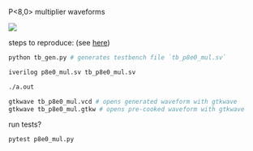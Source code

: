 


P<8,0> multiplier waveforms

![](https://www.dropbox.com/s/2nb9mkhmhwajb7q/Screen%20Shot%202021-11-17%20at%2012.58.51%20PM.png?raw=1)


steps to reproduce:
(see [here](https://bitbucket.org/riscv-ppu/ppu/src/master/readme.md#cli-tools))

```sh    
python tb_gen.py # generates testbench file `tb_p8e0_mul.sv`

iverilog p8e0_mul.sv tb_p8e0_mul.sv

./a.out

gtkwave tb_p8e0_mul.vcd # opens generated waveform with gtkwave
gtkwave tb_p8e0_mul.gtkw # opens pre-cooked waveform with gtkwave
```



run tests?
```sh
pytest p8e0_mul.py
```